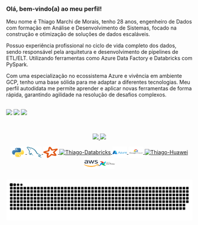 ### Olá, bem-vindo(a) ao meu perfil!

Meu nome é Thiago Marchi de Morais, tenho 28 anos, engenheiro de Dados com formação em Análise e Desenvolvimento de Sistemas, focado na construção e otimização de soluções de dados escaláveis.

Possuo experiência profissional no ciclo de vida completo dos dados, sendo responsável pela arquitetura e desenvolvimento de pipelines de ETL/ELT. Utilizando ferramentas como Azure Data Factory e Databricks com PySpark.

Com uma especialização no ecossistema Azure e vivência em ambiente GCP, tenho uma base sólida para me adaptar a diferentes tecnologias. Meu perfil autodidata me permite aprender e aplicar novas ferramentas de forma rápida, garantindo agilidade na resolução de desafios complexos.

<br>

<div>
  <a href="https://linkedin.com/in/thiago-marchi" target="_blank"><img src="https://img.shields.io/badge/-LinkedIn-%230077B5?style=for-the-badge&logo=linkedin&logoColor=white" target="_blank"></a> 
  <a href = "mailto:thiagomarchi.dev@gmail.com" target="_blank"><img src="https://img.shields.io/badge/Gmail-D14836?style=for-the-badge&logo=gmail&logoColor=white" target="_blank"></a>
  <a href="https://discordapp.com/users/252986251685265408" target="_blank"><img src="https://img.shields.io/badge/Discord-7289DA?style=for-the-badge&logo=discord&logoColor=white" target="_blank"></a> 
</div>

##
<br>

  <div align="center">
  <a href="https://github.com/ThiagoMarchi">
  <img height="160em" src="https://github-readme-stats.vercel.app/api?username=ThiagoMarchi&show_icons=true&theme=tokyonight&include_all_commits=true&count_private=true"/>
  <img height="160em" src="https://github-readme-stats.vercel.app/api/top-langs/?username=ThiagoMarchi&layout=compact&langs_count=7&theme=tokyonight"/>
</div>
  
 <div align="center"><br>
   <img align="center" alt="Thiago-Python" height="30" width="40" src="https://raw.githubusercontent.com/devicons/devicon/master/icons/python/python-original.svg">
   <img align="center" alt="Thiago-MySQL" height="30" width="40" src="https://raw.githubusercontent.com/devicons/devicon/master/icons/mysql/mysql-original.svg">
   <img align="center" alt="Thiago-Spark" height="30" width="40" src="https://raw.githubusercontent.com/devicons/devicon/master/icons/apachespark/apachespark-original.svg">
   <img align="center" alt="Thiago-Databricks" height="30" width="40" src="https://raw.githubusercontent.com/ThiagoMarchi/treinamentogit/refs/heads/main/dbrx-color.svg?token=GHSAT0AAAAAADHRZMHA6ZGXC6KFFIMF5N6A2DZLP2A">
   <img align="center" alt="Thiago-Azure" height="30" width="40" src="https://raw.githubusercontent.com/devicons/devicon/refs/heads/master/icons/azure/azure-original-wordmark.svg">
   <img align="center" alt="Thiago-GCP" height="30" width="40" src="https://github.com/devicons/devicon/blob/master/icons/googlecloud/googlecloud-original-wordmark.svg">
   <img align="center" alt="Thiago-Huawei" height="30" width="40" src="https://raw.githubusercontent.com/ThiagoMarchi/treinamentogit/refs/heads/main/idRfzG3Amf_1752783939064.svg?token=GHSAT0AAAAAADHRZMHAPQQGDSM2EWGGLB6C2DZLSQQ">
   <img align="center" alt="Thiago-AWS" height="30" width="40" src="https://raw.githubusercontent.com/devicons/devicon/master/icons/amazonwebservices/amazonwebservices-original-wordmark.svg">
   <img align="center" alt="Thiago-Airflow" height="30" width="40" src="https://raw.githubusercontent.com/devicons/devicon/refs/heads/master/icons/apacheairflow/apacheairflow-original-wordmark.svg">
</div>

  ##
  
  ![Snake animation](https://github.com/ThiagoMarchi/ThiagoMarchi/blob/output/github-contribution-grid-snake.svg)
